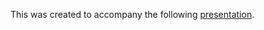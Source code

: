This was created to accompany the following [presentation](https://www.linkedin.com/feed/update/urn:li:activity:7313893187301892096/).
